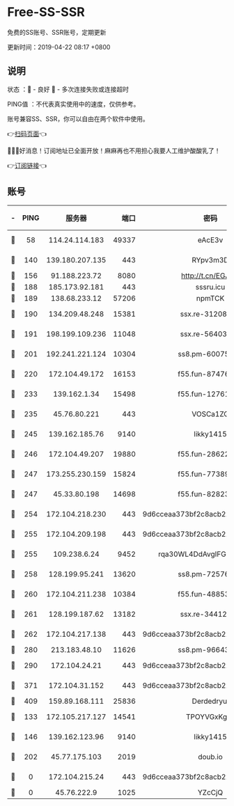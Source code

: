 # Free-SS-SSR

免费的SS账号、SSR账号，定期更新

更新时间：2019-04-22 08:17 +0800

## 说明

状态     ：🙂 - 良好 🙁 - 多次连接失败或连接超时

PING值   ：不代表真实使用中的速度，仅供参考。

账号兼容SS、SSR，你可以自由在两个软件中使用。

👉[扫码页面](https://liesauer.github.io/Free-SS-SSR/)👈

🎉🎉🎉好消息！订阅地址已全面开放！麻麻再也不用担心我要人工维护酸酸乳了！

👉[订阅链接](https://www.liesauer.net/yogurt/subscribe?ACCESS_TOKEN=DAYxR3mMaZAsaqUb)👈

## 账号

|-|PING|服务器|端口|密码|加密方式|区域|
|:----:|:----:|:-----:|-----:|:----:|:----:|:----:|
|🙂|58|114.24.114.183|49337|eAcE3v|chacha20-ietf|TW|
|🙂|140|139.180.207.135|443|RYpv3m3D|aes-256-cfb|JP|
|🙂|156|91.188.223.72|8080|http://t.cn/EGJIyrl|rc4-md5|RU|
|🙂|188|185.173.92.181|443|sssru.icu|rc4-md5|RU|
|🙂|189|138.68.233.12|57206|npmTCK|rc4-md5|US|
|🙂|190|134.209.48.248|15381|ssx.re-31208533|aes-256-cfb|US|
|🙂|191|198.199.109.236|11048|ssx.re-56403118|aes-256-cfb|US|
|🙂|201|192.241.221.124|10304|ss8.pm-60075022|aes-256-cfb|US|
|🙂|220|172.104.49.172|16153|f55.fun-87476561|aes-256-cfb|SG|
|🙂|233|139.162.1.34|15498|f55.fun-12761038|aes-256-cfb|SG|
|🙂|235|45.76.80.221|443|VOSCa1ZG|aes-256-cfb|DE|
|🙂|245|139.162.185.76|9140|likky1415|aes-256-cfb|DE|
|🙂|246|172.104.49.207|19880|f55.fun-28622670|aes-256-cfb|SG|
|🙂|247|173.255.230.159|15824|f55.fun-77389160|aes-256-cfb|US|
|🙂|247|45.33.80.198|14698|f55.fun-82823193|aes-256-cfb|US|
|🙂|254|172.104.218.230|443|9d6cceaa373bf2c8acb22e60b6a58be6|aes-256-cfb|US|
|🙂|255|172.104.209.198|443|9d6cceaa373bf2c8acb22e60b6a58be6|aes-256-cfb|US|
|🙂|255|109.238.6.24|9452|rqa30WL4DdAvgIFG6Fs3znzTa|aes-256-cfb|FR|
|🙂|258|128.199.95.241|13620|ss8.pm-72576399|aes-256-cfb|SG|
|🙂|260|172.104.211.238|10384|f55.fun-48853529|aes-256-cfb|US|
|🙂|261|128.199.187.62|13182|ssx.re-34412069|aes-256-cfb|SG|
|🙂|262|172.104.217.138|443|9d6cceaa373bf2c8acb22e60b6a58be6|aes-256-cfb|US|
|🙂|280|213.183.48.10|11626|ss8.pm-96643896|rc4-md5|RU|
|🙂|290|172.104.24.21|443|9d6cceaa373bf2c8acb22e60b6a58be6|aes-256-cfb|US|
|🙂|371|172.104.31.152|443|9d6cceaa373bf2c8acb22e60b6a58be6|aes-256-cfb|US|
|🙂|409|159.89.168.111|25836|Derdedryuj|chacha20|IN|
|🙂|133|172.105.217.127|14541|TPOYVGxKglpi|aes-256-cfb|JP|
|🙂|146|139.162.123.96|9140|likky1415|aes-256-cfb|JP|
|🙁|202|45.77.175.103|2019|doub.io|aes-128-ctr|SG|
|🙁|0|172.104.215.24|443|9d6cceaa373bf2c8acb22e60b6a58be6|aes-256-cfb|US|
|🙁|0|45.76.222.9|1025|YZcCjQ|rc4-md5|JP|
